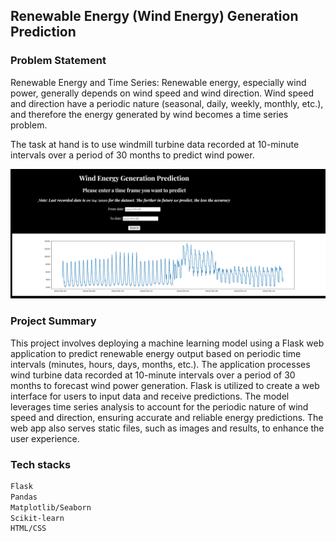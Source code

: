 ## Renewable Energy (Wind Energy) Generation Prediction

### Problem Statement
Renewable Energy and Time Series: Renewable energy, especially wind power, generally depends on wind speed and wind direction. Wind speed and direction have a periodic nature (seasonal, daily, weekly, monthly, etc.), and therefore the energy generated by wind becomes a time series problem.

The task at hand is to use windmill turbine data recorded at 10-minute intervals over a period of 30 months to predict wind power.

![alt text](/app/static/image.png)

### Project Summary
This project involves deploying a machine learning model using a Flask web application to predict renewable energy output based on periodic time intervals (minutes, hours, days, months, etc.). The application processes wind turbine data recorded at 10-minute intervals over a period of 30 months to forecast wind power generation. Flask is utilized to create a web interface for users to input data and receive predictions. The model leverages time series analysis to account for the periodic nature of wind speed and direction, ensuring accurate and reliable energy predictions. The web app also serves static files, such as images and results, to enhance the user experience. 

### Tech stacks
```bash
Flask
Pandas
Matplotlib/Seaborn
Scikit-learn
HTML/CSS
